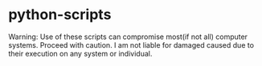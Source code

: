 # python-scripts
Warning: Use of these scripts can compromise most(if not all) computer systems. Proceed with caution. I am not liable for damaged caused due to their execution on any system or individual.
